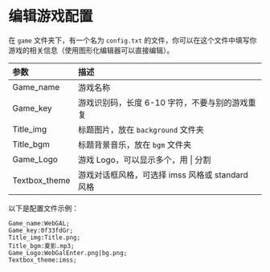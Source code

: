 # 编辑游戏配置

在 `game` 文件夹下，有一个名为 `config.txt` 的文件，你可以在这个文件中填写你游戏的相关信息（使用图形化编辑器可以直接编辑）。

| 参数          | 描述                                             |
| :------------ | :----------------------------------------------- |
| Game_name     | 游戏名称                                         |
| Game_key      | 游戏识别码，长度 6-10 字符，不要与别的游戏重复   |
| Title_img     | 标题图片，放在 `background` 文件夹               |
| Title_bgm     | 标题背景音乐，放在 `bgm` 文件夹                  |
| Game_Logo     | 游戏 Logo，可以显示多个，用 \| 分割              |
| Textbox_theme | 游戏对话框风格，可选择 imss 风格或 standard 风格 |

以下是配置文件示例：

``` text
Game_name:WebGAL; 
Game_key:0f33fdGr;
Title_img:Title.png;
Title_bgm:夏影.mp3;
Game_Logo:WebGalEnter.png|bg.png;
Textbox_theme:imss;
```
